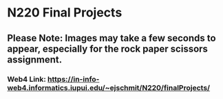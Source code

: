# N220 Final Projects

## Please Note: Images may take a few seconds to appear, especially for the rock paper scissors assignment.

### Web4 Link: https://in-info-web4.informatics.iupui.edu/~ejschmit/N220/finalProjects/
